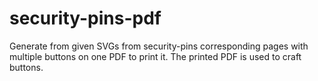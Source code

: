 # security-pins-pdf
Generate from given SVGs from security-pins corresponding pages with multiple buttons on one PDF to print it. The printed PDF is used to craft buttons.
